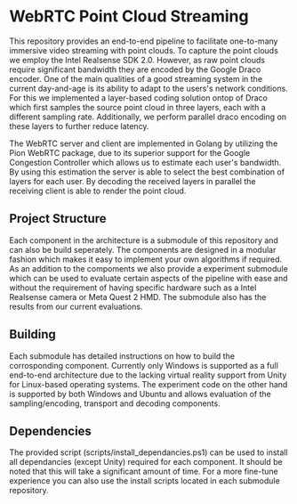 # WebRTC Point Cloud Streaming

This repository provides an end-to-end pipeline to facilitate one-to-many immersive video streaming with point clouds. To capture the point clouds we employ the Intel Realsense SDK 2.0. However, as raw point clouds require significant bandwidth they are encoded by the Google Draco encoder. One of the main qualities of a good streaming system in the current day-and-age is its ability to adapt to the users's network conditions. For this we implemented a layer-based coding solution ontop of Draco which first samples the source point cloud in three layers, each with a different sampling rate. Additionally, we perform parallel draco encoding on these layers to further reduce latency. 

The WebRTC server and client are implemented in Golang by utilizing the Pion WebRTC package, due to its superior support for the Google Congestion Controller which allows us to estimate each user's bandwidth. By using this estimation the server is able to select the best combination of layers for each user. By decoding the received layers in parallel the receiving client is able to render the point cloud.

## Project Structure

Each component in the architecture is a submodule of this repository and can also be build seperately. The components are designed in a modular fashion which makes it easy to implement your own algorithms if required. As an addition to the compoments we also provide a experiment submodule which can be used to evaluate certain aspects of the pipeline with ease and without the requirement of having specific hardware such as a Intel Realsense camera or Meta Quest 2 HMD. The submodule also has the results from our current evaluations.

## Building

Each submodule has detailed instructions on how to build the corrosponding component. Currently only Windows is supported as a full end-to-end architecture due to the lacking virtual reality support from Unity for Linux-based operating systems. The experiment code on the other hand is supported by both Windows and Ubuntu and allows evaluation of the sampling/encoding, transport and decoding components.


## Dependencies

The provided script (scripts/install_dependancies.ps1) can be used to install all dependancies (except Unity) required for each component. It should be noted that this will take a significant amount of time. For a more fine-tune experience you can also use the install scripts located in each submodule repository. 
